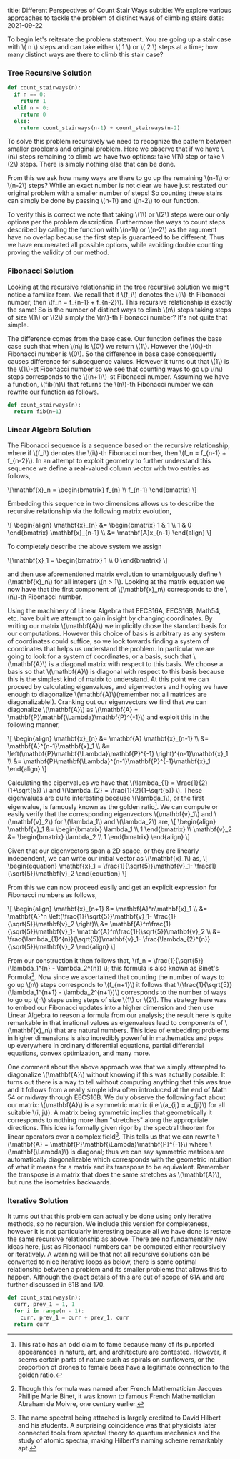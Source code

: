 title: Different Perspectives of Count Stair Ways
subtitle: We explore various approaches to tackle the problem of distinct ways of climbing stairs
date: 2021-09-22

To begin let's reiterate the problem statement. You are going up a stair case with \\( n \\) steps and can take either \\( 1 \\) or \\( 2 \\) steps at a time; how many distinct ways are there to climb this stair case?

### Tree Recursive Solution

```python
def count_stairways(n):
  if n == 0:
    return 1
  elif n < 0:
    return 0
  else:
    return count_stairways(n-1) + count_stairways(n-2)
```

To solve this problem recursively we need to recognize the pattern between smaller problems and original problem. Here we observe that if we have \\(n\\) steps remaining to climb we have two options: take \\(1\\) step or take \\(2\\) steps. There is simply nothing else that can be done.

From this we ask how many ways are there to go up the remaining \\(n-1\\) or \\(n-2\\) steps? While an exact number is not clear we have just restated our original problem with a smaller number of steps! So counting these stairs can simply be done by passing \\(n-1\\) and \\(n-2\\) to our function.

To verify this is correct we note that taking \\(1\\) or \\(2\\) steps were our only options per the problem description. Furthermore the ways to count steps described by calling the function with \\(n-1\\) or \\(n-2\\) as the argument have no overlap because the first step is guaranteed to be different. Thus we have enumerated all possible options, while avoiding double counting proving the validity of our method.

### Fibonacci Solution

Looking at the recursive relationship in the tree recursive solution we might notice a familiar form. We recall that if \\(f_i\\) denotes the \\(i\\)-th Fibonacci number, then \\(f_n = f_{n-1} + f_{n-2}\\). This recursive relationship is exactly the same! So is the number of distinct ways to climb \\(n\\) steps taking steps of size \\(1\\) or \\(2\\) simply the \\(n\\)-th Fibonacci number? It's not quite that simple.

The difference comes from the base case. Our function defines the base case such that when \\(n\\) is \\(0\\) we return \\(1\\). However the \\(0\\)-th Fibonacci number is \\(0\\). So the difference in base case consequently causes difference for subsequence values. However it turns out that \\(1\\) is the \\(1\\)-st Fibonacci number so we see that counting ways to go up \\(n\\) steps corresponds to the \\((n+1)\\)-st Fibonacci number. Assuming we have a function, \\(fib(n)\\) that returns the \\(n\\)-th Fibonacci number we can rewrite our function as follows.

```python
def count_stairways(n):
  return fib(n+1)
```

### Linear Algebra Solution

The Fibonacci sequence is a sequence based on the recursive relationship, where if \\(f_i\\) denotes the \\(i\\)-th Fibonacci number, then \\(f_n = f_{n-1} + f_{n-2}\\). In an attempt to exploit geometry to further understand this sequence we define a real-valued column vector with two entries as follows,

\\[\mathbf{x}\_n = \begin{bmatrix} f_{n} \\\\ f_{n-1}  \end{bmatrix} \\]

Embedding this sequence in two dimensions allows us to describe the recursive relationship via the following matrix evolution,

\\[
  \begin{align} \mathbf{x}\_{n} &= \begin{bmatrix} 1 & 1 \\\\ 1 & 0 \end{bmatrix} \mathbf{x}\_{n-1} \\\\
              &= \mathbf{A}x_{n-1}
\end{align} \\]

To completely describe the above system we assign

\\[\mathbf{x}_1 = \begin{bmatrix} 1 \\\\ 0 \end{bmatrix} \\]

and then use aforementioned matrix evolution to unambiguously define \\(\mathbf{x}_n\\) for all integers \\(n > 1\\). Looking at the matrix equation we now have that the first component of \\(\mathbf{x}_n\\) corresponds to the \\(n\\)-th Fibonacci number.

Using the machinery of Linear Algebra that EECS16A, EECS16B, Math54, etc. have built we attempt to gain insight by changing coordinates. By writing our matrix \\(\mathbf{A}\\) we implicitly chose the standard basis for our computations. However this choice of basis is arbitrary as any system of coordinates could suffice, so we look towards finding a system of coordinates that helps us understand the problem. In particular we are going to look for a system of coordinates, or a basis, such that \\(\mathbf{A}\\) is a diagonal matrix with respect to this basis. We choose a basis so that \\(\mathbf{A}\\) is diagonal with respect to this basis because this is the simplest kind of matrix to understand. At this point we can proceed by calculating eigenvalues, and eigenvectors and hoping we have enough to diagonalize \\(\mathbf{A}\\)(remember not all matrices are diagonalizable!). Cranking out our eigenvectors we find that we can diagonalize \\(\mathbf{A}\\) as \\(\mathbf{A} = \mathbf{P}\mathbf{\Lambda}\mathbf{P}^{-1}\\) and exploit this in the following manner,

\\[
\begin{align}
 \mathbf{x}\_{n} &= \mathbf{A} \mathbf{x}_{n-1} \\\\
              &= \mathbf{A}^{n-1}\mathbf{x}_1 \\\\
              &= \left(\mathbf{P}\mathbf{\Lambda}\mathbf{P}^{-1}
                 \right)^{n-1}\mathbf{x}_1 \\\\
              &= \mathbf{P}\mathbf{\Lambda}^{n-1}\mathbf{P}^{-1}\mathbf{x}_1
\end{align}
\\]

Calculating the eigenvalues we have that \\(\lambda_{1} = \frac{1}{2}(1+\sqrt{5}) \\) and \\(\lambda_{2} = \frac{1}{2}(1-\sqrt{5}) \\). These eigenvalues are quite interesting because \\(\lambda_1\\), or the first eigenvalue, is famously known as the golden ratio[^2]. We can compute or easily verify that the corresponding eigenvectors \\(\mathbf{v}_1\\) and \\(\mathbf{v}_2\\) for \\(\lambda_1\\) and \\(\lambda_2\\) are,
\\[
\begin{align}
\mathbf{v}_1 &= \begin{bmatrix} \lambda_1 \\\\ 1 \end{bmatrix} \\\\
\mathbf{v}_2 &= \begin{bmatrix} \lambda_2 \\\\ 1 \end{bmatrix}
\end{align}
\\]

Given that our eigenvectors span a 2D space, or they are linearly independent, we can write our initial vector as \\(\mathbf{x}_1\\) as,
\\[
\begin{equation}
  \mathbf{x}_1 = \frac{1}{\sqrt{5}}\mathbf{v}_1- \frac{1}{\sqrt{5}}\mathbf{v}_2
\end{equation}
\\]

From this we can now proceed easily and get an explicit expression for Fibonacci numbers as follows,

\\[
\begin{align}
 \mathbf{x}\_{n+1} &= \mathbf{A}^n\mathbf{x}_1 \\\\
  &= \mathbf{A}^n \left(\frac{1}{\sqrt{5}}\mathbf{v}_1- \frac{1}{\sqrt{5}}\mathbf{v}_2 \right)\\\\
  &= \mathbf{A}^n\frac{1}{\sqrt{5}}\mathbf{v}_1- \mathbf{A}^n\frac{1}{\sqrt{5}}\mathbf{v}_2
 \\\\
&= \frac{\lambda\_{1}^{n}}{\sqrt{5}}\mathbf{v}_1- \frac{\lambda\_{2}^{n}}{\sqrt{5}}\mathbf{v}_2
\end{align}
\\]

From our construction it then follows that, \\(f_n = \frac{1}{\sqrt{5}}(\lambda_1^{n} - \lambda_2^{n}) \\); this formula is also known as Binet's Formula[^3]. Now since we ascertained that counting the number of ways to go up \\(n\\) steps corresponds to \\(f_{n+1}\\) it follows that \\(\frac{1}{\sqrt{5}}(\lambda_1^{n+1} - \lambda_2^{n+1})\\) corresponds to the number of ways to go up \\(n\\) steps using steps of size \\(1\\) or \\(2\\). The strategy here was to embed our Fibonacci updates into a higher dimension and then use Linear Algebra to reason a formula from our analysis; the result here is quite remarkable in that irrational values as eigenvalues lead to components of \\(\mathbf{x}_n\\) that are natural numbers. This idea of embedding problems in higher dimensions is also incredibly powerful in mathematics and pops up everywhere in ordinary differential equations, partial differential equations, convex optimization, and many more.

 One comment about the above approach was that we simply attempted to diagonalize \\(\mathbf{A}\\) without knowing if this was actually possible. It turns out there is a way to tell without computing anything that this was true and it follows from a really simple idea often introduced at the end of Math 54 or midway through EECS16B. We duly observe the following fact about our matrix: \\(\mathbf{A}\\) is a symmetric matrix (i.e \\(a_{ij} = a_{ji}\\) for all suitable \\(i, j\\)). A matrix being symmetric implies that geometrically it corresponds to nothing more than "stretches" along the appropriate directions. This idea is formally given rigor by the spectral theorem for linear operators over a complex field[^1]. This tells us that we can rewrite \\(\mathbf{A} = \mathbf{P}\mathbf{\Lambda}\mathbf{P}^{-1}\\) where \\(\mathbf{\Lambda}\\) is diagonal; thus we can say symmetric matrices are automatically diagonalizable which corresponds with the geometric intuition of what it means for a matrix and its transpose to be equivalent. Remember the transpose is a matrix that does the same stretches as \\(\mathbf{A}\\), but runs the isometries backwards.

### Iterative Solution

It turns out that this problem can actually be done using only iterative methods, so no recursion. We include this version for completeness, however it is not particularly interesting because all we have done is restate the same recursive relationship as above. There are no fundamentally new ideas here, just as Fibonacci numbers can be computed either recursively or iteratively. A warning will be that not all recursive solutions can be converted to nice iterative loops as below, there is some optimal relationship between a problem and its smaller problems that allows this to happen. Although the exact details of this are out of scope of 61A and are further discussed in 61B and 170.

```python
def count_stairways(n):
  curr, prev_1 = 1, 1
  for i in range(n - 1):
    curr, prev_1 = curr + prev_1, curr
  return curr
```


[^1]: The name spectral being attached is largely credited to David Hilbert and his students. A surprising coincidence was that physicists later connected tools from spectral theory to quantum mechanics and the study of atomic spectra, making Hilbert's naming scheme remarkably apt.


[^2]: This ratio has an odd claim to fame because many of its purported appearances in nature, art, and architecture are contested. However, it seems certain parts of nature such as spirals on sunflowers, or the proportion of drones to female bees have a legitimate connection to the golden ratio.


[^3]: Though this formula was named after French Mathematician Jacques Phillipe Marie Binet, it was known to famous French Mathematician Abraham de Moivre, one century earlier.
